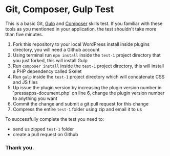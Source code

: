 # Git, Composer, Gulp Test

This is a basic Git, [Gulp](http://gulpjs.com/) and [Composer](https://getcomposer.org/) skills test. If you familiar with these tools as you mentioned in your application, the test shouldn't take more than five minutes.


1. Fork this repository to your local WordPress install inside plugins directory, you will need a Github account 
2. Using terminal run `npm install` inside the `test-1` project directory that you just forked, this will install Gulp
3. Run `composer install` inside the `test-1` project directory, this will install a PHP dependency called Skelet
4. Run `gulp`  inside the `test-1` project directory which will concatenate CSS and JS files
5. Up issue the plugin version by increasing the plugin version number in `pressapps-document.php' on line 6, change the plugin version number to anything you want
7. Commit the change and submit a git pull request for this change 
8. Compress the entire `test-1` folder using zip and email it to us 

To successfully complete the test you need to:
- send us zipped `test-1` folder 
- create a pull request on Github

### Thank you.
